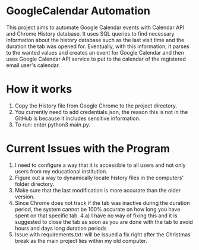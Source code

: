 # GoogleCalendar Automation 

This project aims to automate Google Calendar events with Calendar API and Chrome History database. It uses SQL queries to find necessary information about the history database such as the last visit time and the duration the tab was opened for. Eventually, with this information, it parses to the wanted values and creates an event for Google Calendar and then uses Google Calendar API service to put to the calendar of the registered email user's calendar.


# How it works

1) Copy the History file from Google Chrome to the project directory.
2) You currently need to add credentials.json, the reason this is not in the GitHub is because it includes sensitive information.
3) To run: enter python3 main.py.


# Current Issues with the Program
1) I need to configure a way that it is accessible to all users and not only users from my educational institution.
2) Figure out a way to dynamically locate history files in the computers' folder directory.
3) Make sure that the last modification is more accurate than the older version.
4) Since Chrome does not track if the tab was inactive during the duration period, the system cannot be 100% accurate on how long you have spent on that specific tab.
  4.a) I have no way of fixing this and it is suggested to close the tab as soon as you are done with the tab to avoid hours and days long duration periods
5) Issue with requirements.txt: will be issued a fix right after the Christmas break as the main project lies within my old computer.

